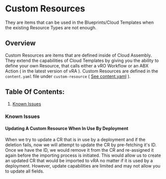 # Custom Resources
They are items that can be used in the Blueprints/Cloud Templates when the existing Resource Types are not enough.

## Overview
Custom Resources are items that are defined inside of Cloud Assembly. They extend the capabilities of Cloud Templates by 
giving you the ability to define your own Resource, that calls either a vRO Workflow or an ABX Action ( in the latest version of vRA ).
Custom Resources are defined in the `content.yaml` file under `custom-resource` ( [See content.yaml](../General/Content.md) ).

## Table Of Contents:
1. [Known Issues](#known-issues)

### Known Issues

#### Updating A Custom Resource When In Use By Deployment
When we try to update a CR that is in use by a deployment and if the deletion fails, now we will attempt to update the CR by pre-fetching it's ID.
Once we have the ID, we would remove it from the CR and re-assigned it again before the importing process is initiated.
This would allow us to create an updated CR that would be imported to vRA no matter if it is used by a deployment.
However, update capabilities are limited and may not allow you to update all fields.


